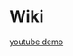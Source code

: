 # Wiki
[youtube demo](https://www.youtube.com/watch?v=aBvbSWu55EQ&list=PLoc5fWCJ31jzxuPFsy7gX0-NsX0PRJ79V)

